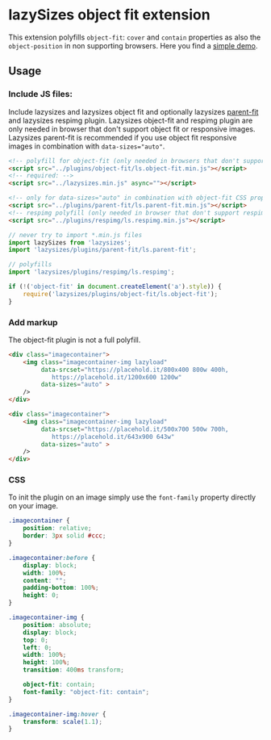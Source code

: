 # lazySizes object fit extension

This extension polyfills `object-fit`: `cover` and `contain` properties as also the `object-position` in non supporting browsers. Here you find a [simple demo](https://jsfiddle.net/trixta/x2p17f31/).

## Usage

### Include JS files:
Include lazysizes and lazysizes object fit and optionally lazysizes [parent-fit](../parent-fit) and lazysizes respimg plugin. Lazysizes object-fit and respimg plugin are only needed in browser that don't support object fit or responsive images. Lazysizes parent-fit is recommended if you use object fit responsive images in combination with `data-sizes="auto"`.

```html
<!-- polyfill for object-fit (only needed in browsers that don't support object-fit) -->
<script src="../plugins/object-fit/ls.object-fit.min.js"></script>
<!-- required: -->
<script src="../lazysizes.min.js" async=""></script>

<!-- only for data-sizes="auto" in combination with object-fit CSS property (native or polyfill) -->
<script src="../plugins/parent-fit/ls.parent-fit.min.js"></script>
<!-- respimg polyfill (only needed in browser that don't support respimg) -->
<script src="../plugins/respimg/ls.respimg.min.js"></script>
```

```js
// never try to import *.min.js files 
import lazySizes from 'lazysizes';
import 'lazysizes/plugins/parent-fit/ls.parent-fit';

// polyfills
import 'lazysizes/plugins/respimg/ls.respimg';

if (!('object-fit' in document.createElement('a').style)) {
	require('lazysizes/plugins/object-fit/ls.object-fit');
}
```

### Add markup
The object-fit plugin is not a full polyfill.

```html
<div class="imagecontainer">
	<img class="imagecontainer-img lazyload"
		 data-srcset="https://placehold.it/800x400 800w 400h,
		 	https://placehold.it/1200x600 1200w"
		 data-sizes="auto" >
	/>
</div>

<div class="imagecontainer">
	<img class="imagecontainer-img lazyload"
		 data-srcset="https://placehold.it/500x700 500w 700h,
		 	https://placehold.it/643x900 643w"
		 data-sizes="auto" >
	/>
</div>
```

### CSS

To init the plugin on an image simply use the `font-family` property directly on your image.

```css
.imagecontainer {
	position: relative;
	border: 3px solid #ccc;
}

.imagecontainer:before {
	display: block;
	width: 100%;
	content: "";
	padding-bottom: 100%;
	height: 0;
}

.imagecontainer-img {
	position: absolute;
	display: block;
	top: 0;
	left: 0;
	width: 100%;
	height: 100%;
	transition: 400ms transform;

	object-fit: contain;
	font-family: "object-fit: contain";
}

.imagecontainer-img:hover {
	transform: scale(1.1);
}
```
